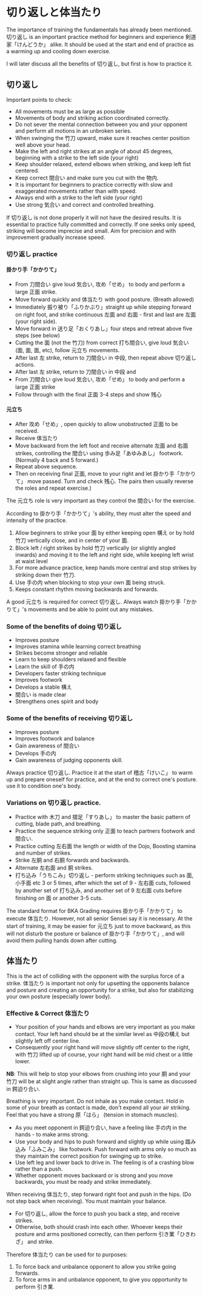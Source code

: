 # 切り返しと体当たり

The importance of training the fundamentals has already been mentioned. 切り返し is an important practice method for beginners and experience 剣道家「けんどうか」 alike. It should be used at the start and end of practice as a warming up and cooling down exercise.

I will later discuss all the benefits of 切り返し, but first is how to practice it.

## 切り返し

Important points to check:

* All movements must be as large as possible
* Movements of body and striking action coordinated correctly.
* Do not sever the mental connection between you and your opponent and perform all motions in an unbroken series.
* When swinging the 竹刀 upward, make sure it reaches center position well above your head.
* Make the left and right strikes at an angle of about 45 degrees, beginning with a strike to the left side \(your right\)
* Keep shoulder relaxed, extend elbows when striking, and keep left fist centered.
* Keep correct 間合い and make sure you cut with the 物内.
* It is important for beginners to practice correctly with slow and exaggerated movements rather than with speed.
* Always end with a strike to the left side \(your right\)
* Use strong 気合い and correct and controlled breathing.

If 切り返し is not done properly it will not have the desired results. It is essential to practice fully committed and correctly. If one seeks only speed, striking will become imprecise and small. Aim for precision and with improvement gradually increase speed.

### 切り返し practice

#### 掛かり手「かかりて」

* From 刀間合い give loud 気合い, 攻め「せめ」 to body and perform a large 正面 strike.
* Move forward quickly and 体当たり with good posture. \(Breath allowed\)
* Immediately 振り被り「ふりかぶり」straight up while stepping forward on right foot, and strike continuous 左面 and 右面 - first and last are 左面 \(your right side\).
* Move forward in 送り足「おくりあし」four steps and retreat above five steps \(see below\)
* Cutting the 面 \(not the 竹刀\) from correct 打ち間合い, give loud 気合い \(面, 面, 面, etc\), follow 元立ち movements.
* After last 左 strike, return to 刀間合い in 中段, then repeat above 切り返し actions.
* After last 左 strike, return to 刀間合い in 中段 and
* From 刀間合い give loud 気合い, 攻め「せめ」 to body and perform a large 正面 strike
* Follow through with the final 正面 3-4 steps and show 残心

#### 元立ち

* After 攻め「せめ」, open quickly to allow unobstructed 正面 to be received.
* Receive 体当たり
* Move backward from the left foot and receive alternate 左面 and 右面 strikes, controlling the 間合い using 歩み足「あゆみあし」 footwork. \(Normally 4 back and 5 forward.\)
* Repeat above sequence.
* Then on receiving final 正面, move to your right and let 掛かり手「かかりて」 move passed. Turn and check 残心. The pairs then usually reverse the roles and repeat exercise.\)

The 元立ち role is very important as they control the 間合い for the exercise.

According to 掛かり手「かかりて」's ability, they must alter the speed and intensity of the practice.

1. Allow beginners to strike your 面 by either keeping open 構え or by hold 竹刀 vertically close, and in center of your 面.
2. Block left / right strikes by hold 竹刀 vertically \(or slightly angled inwards\) and moving it to the left and right side, while keeping left wrist at waist level
3. For more advance practice, keep hands more central and stop strikes by striking down their 竹刀.
4. Use 手の内 when blocking to stop your own 面 being struck.
5. Keeps constant rhythm moving backwards and forwards.

A good 元立ち is required for correct 切り返し. Always watch 掛かり手「かかりて」's movements and be able to point out any mistakes.

### Some of the benefits of doing 切り返し

* Improves posture
* Improves stamina while learning correct breathing
* Strikes become stronger and reliable
* Learn to keep shoulders relaxed and flexible
* Learn the skill of 手の内
* Developers faster striking technique
* Improves footwork
* Develops a stable 構え
* 間合い is made clear
* Strengthens ones spirit and body

### Some of the benefits of receiving 切り返し

* Improves posture
* Improves footwork and balance
* Gain awareness of 間合い
* Develops 手の内
* Gain awareness of judging opponents skill.

Always practice 切り返し. Practice it at the start of 稽古「けいこ」 to warm up and prepare oneself for practice, and at the end to correct one's posture. use it to condition one's body.

### Variations on 切り返し practice.

* Practice with 木刀 and 摺足「すりあし」 to master the basic pattern of cutting, blade path, and breathing.
* Practice the sequence striking only 正面 to teach partners footwork and 間合い.
* Practice cutting 左右面 the length or width of the Dojo, Boosting stamina and number of strikes.
* Strike 左胴 and 右胴 forwards and backwards.
* Alternate 左右面 and 胴 strikes.
* 打ち込み「うちこみ」切り返し - perform striking techniques such as 面, 小手面 etc 3 or 5 times, after which the set of 9 - 左右面 cuts, followed by another set of 打ち込み, and another set of 9 左右面 cuts before finishing on 面 or another 3-5 cuts.

The standard format for BKA Grading requires 掛かり手「かかりて」 to execute 体当たり. However, not all senior Sensei say it is necessary. At the start of training, it may be easier for 元立ち just to move backward, as this will not disturb the posture or balance of 掛かり手「かかりて」, and will avoid them pulling hands down after cutting.

## 体当たり

This is the act of colliding with the opponent with the surplus force of a strike. 体当たり is important not only for upsetting the opponents balance and posture and creating an opportunity for a strike, but also for stabilizing your own posture \(especially lower body\).

### Effective & Correct 体当たり

* Your position of your hands and elbows are very important as you make contact. Your left hand should be at the similar level as 中段の構え but slightly left off center line.
* Consequently your right hand will move slightly off center to the right, with 竹刀 lifted up of course, your right hand will be mid chest or a little lower.

**NB**: This will help to stop your elbows from crushing into your 胴 and your 竹刀 will be at slight angle rather than straight up. This is same as discussed in 鍔迫り合い.

Breathing is very important. Do not inhale as you make contact. Hold in some of your breath as contact is made, don't expend all your air striking. Feel that you have a strong 原「はら」 \(tension in stomach muscles\).

* As you meet opponent in 鍔迫り合い, have a feeling like 手の内 in the hands - to make arms strong.
* Use your body and hips to push forward and slightly up while using 踏み込み「ふみこみ」 like footwork. Push forward with arms only so much as they maintain the correct position for swinging up to strike.
* Use left leg and lower back to drive in. The feeling is of a crashing blow rather than a push.
* Whether opponent moves backward or is strong and you move backwards, you must be ready and strike immediately.

When receiving 体当たり, step forward right foot and push in the hips. \(Do not step back when receiving\). You must maintain your balance.

* For 切り返し, allow the force to push you back a step, and receive strikes.
* Otherwise, both should crash into each other. Whoever keeps their posture and arms positioned correctly, can then perform 引き業「ひきわざ」 and strike.

Therefore 体当たり can be used for to purposes:

1. To force back and unbalance opponent to allow you strike going forwards.
2. To force arms in and unbalance opponent, to give you opportunity to perform 引き業.

